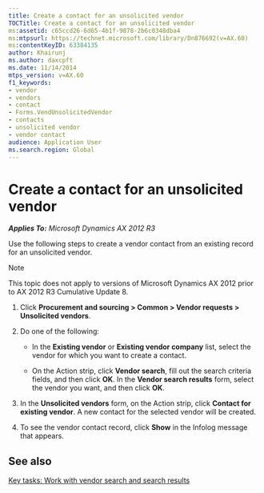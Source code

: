 ```yaml
---
title: Create a contact for an unsolicited vendor
TOCTitle: Create a contact for an unsolicited vendor
ms:assetid: c65ccd26-6d65-4b1f-9878-2b6c0348dba4
ms:mtpsurl: https://technet.microsoft.com/library/Dn876692(v=AX.60)
ms:contentKeyID: 63384135
author: Khairunj
ms.author: daxcpft
ms.date: 11/14/2014
mtps_version: v=AX.60
f1_keywords:
- vendor
- vendors
- contact
- Forms.VendUnsolicitedVendor
- contacts
- unsolicited vendor
- vendor contact
audience: Application User
ms.search.region: Global
---
```


# Create a contact for an unsolicited vendor 


_**Applies To:** Microsoft Dynamics AX 2012 R3_

Use the following steps to create a vendor contact from an existing record for an unsolicited vendor.


> [!NOTE]
> <P>This topic does not apply to versions of Microsoft Dynamics AX 2012 prior to AX 2012 R3 Cumulative Update 8.</P>



1.  Click **Procurement and sourcing \> Common \> Vendor requests \> Unsolicited vendors**.

2.  Do one of the following:
    
      - In the **Existing vendor** or **Existing vendor company** list, select the vendor for which you want to create a contact.
    
      - On the Action strip, click **Vendor search**, fill out the search criteria fields, and then click **OK**. In the **Vendor search results** form, select the vendor you want, and then click **OK**.

3.  In the **Unsolicited vendors** form, on the Action strip, click **Contact for existing vendor**. A new contact for the selected vendor will be created.

4.  To see the vendor contact record, click **Show** in the Infolog message that appears.

## See also

[Key tasks: Work with vendor search and search results](key-tasks-work-with-vendor-search-and-search-results.md)

  


